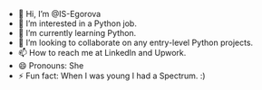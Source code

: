 - 👋 Hi, I’m @IS-Egorova
- 👀 I’m interested in a Python job.
- 🌱 I’m currently learning Python.
- 💞️ I’m looking to collaborate on any entry-level Python projects.
- 📫 How to reach me at LinkedIn and Upwork.
- 😄 Pronouns: She
- ⚡ Fun fact: When I was young I had a Spectrum. :)

<!---
IS-Egorova/IS-Egorova is a ✨ special ✨ repository because its `README.md` (this file) appears on your GitHub profile.
You can click the Preview link to take a look at your changes.
--->
